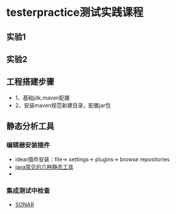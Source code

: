 # testerpractice测试实践课程
## 实验1
## 实验2
## 工程搭建步骤
- 1、基础jdk,maven配置
- 2、安装maven规范新建目录，配置jar包
## 静态分析工具
### 编辑器安装插件
- idear插件安装：file-> settings-> plugins-> browse repositories
- [java常见的几种静态工具](https://www.oschina.net/news/29122/4-opensource-java-code-static-analyser) 
- 
### 集成测试中检查
- [SONAR](https://blog.csdn.net/liuhaiguang2012/article/details/79394971)
